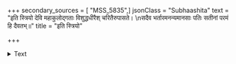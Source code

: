 +++
secondary_sources = [ "MSS_5835",]
jsonClass = "Subhaashita"
text = "इति स्त्रियो देवि महाकुलोद्गताः विशुद्धधीरैश् चरितैरुपासते।  \nसदैव भर्तारमनन्यमानसाः पतिः सतीनां परमं हि दैवतभ्॥"
title = "इति स्त्रियो"

+++

<details><summary>Text</summary>

इति स्त्रियो देवि महाकुलोद्गताः विशुद्धधीरैश् चरितैरुपासते।  
सदैव भर्तारमनन्यमानसाः पतिः सतीनां परमं हि दैवतभ्॥
</details>

